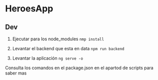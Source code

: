 # HeroesApp

## Dev

1. Ejecutar para los node_modules `nmp install`

2. Levantar el backend que esta en data `npm run backend`

3. Levantar la aplicación `ng serve -o`

Consulta los comandos en el package.json en el apartod de scripts para saber mas
